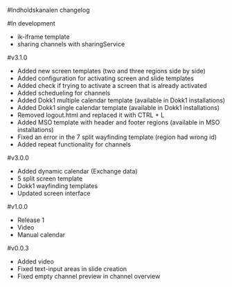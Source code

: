 #Indholdskanalen changelog

#In development
* ik-iframe template
* sharing channels with sharingService

#v3.1.0
* Added new screen templates (two and three regions side by side)
* Added configuration for activating screen and slide templates
* Added check if trying to activate a screen that is already activated
* Added schedueling for channels
* Added Dokk1 multiple calendar template (available in Dokk1 installations)
* Added Dokk1 single calendar template (available in Dokk1 installations)
* Removed logout.html and replaced it with CTRL + L
* Added MSO template with header and footer regions (available in MSO installations)
* Fixed an error in the 7 split wayfinding template (region had wrong id)
* Added repeat functionality for channels


#v3.0.0
* Added dynamic calendar (Exchange data)
* 5 split screen template
* Dokk1 wayfinding templates
* Updated screen interface

#v1.0.0
* Release 1
* Video
* Manual calendar

#v0.0.3
* Added video
* Fixed text-input areas in slide creation
* Fixed empty channel preview in channel overview
